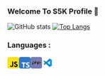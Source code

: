 ### Welcome To S5K Profile 👋

![GitHub stats](https://github-readme-stats.vercel.app/api?username=s5k&theme=dracula)
[![Top Langs](https://github-readme-stats.vercel.app/api/top-langs/?username=s5k&layout=compact)]()

### Languages :
[<img align="left" width="26" alt="Javascript" src="https://raw.githubusercontent.com/edent/SuperTinyIcons/master/images/svg/javascript.svg">](https://kotlinlang.org)
[<img align="left" width="26" alt="Typescript" src="https://raw.githubusercontent.com/edent/SuperTinyIcons/master/images/svg/typescript.svg">](https://www.java.com)
[<img align="left" width="26" alt="PHP" src="https://raw.githubusercontent.com/edent/SuperTinyIcons/master/images/svg/php.svg">](https://wikipedia.org/wiki/C++)
[<img align="left" width="26" alt="Visual Studio Code" src="https://raw.githubusercontent.com/edent/SuperTinyIcons/master/images/svg/visualstudiocode.svg">](https://code.visualstudio.com)
<br>
